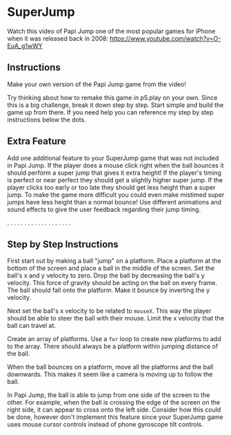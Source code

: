 # SuperJump

Watch this video of Papi Jump one of the most popular games for iPhone when it was released back in 2008:
https://www.youtube.com/watch?v=O-EuA_g1wWY

## Instructions

Make your own version of the Papi Jump game from the video!

Try thinking about how to remake this game in p5.play on your own. Since this is a big challenge, break it down step by step. Start simple and build the game up from there. If you need help you can reference my step by step instructions below the dots.

## Extra Feature

Add one additional feature to your SuperJump game that was not included in Papi Jump. If the player does a mouse click right when the ball bounces it should perform a super jump that gives it extra height! If the player's timing is perfect or near perfect they should get a slightly higher super jump. If the player clicks too early or too late they should get less height than a super jump. To make the game more difficult you could even make mistimed super jumps have less height than a normal bounce! Use different animations and sound effects to give the user feedback regarding their jump timing.

.
.
.
.
.
.
.
.
.
.
.
.
.
.
.
.
.
.
.

## Step by Step Instructions

First start out by making a ball "jump" on a platform. Place a platform at the bottom of the screen and place a ball in the middle of the screen. Set the ball's x and y velocity to zero. Drop the ball by decreasing the ball's y velocity. This force of gravity should be acting on the ball on every frame. The ball should fall onto the platform. Make it bounce by inverting the y velocity.

Next set the ball's x velocity to be related to `mouseX`. This way the player should be able to steer the ball with their mouse. Limit the x velocity that the ball can travel at.

Create an array of platforms. Use a `for` loop to create new platforms to add to the array. There should always be a platform within jumping distance of the ball.

When the ball bounces on a platform, move all the platforms and the ball downwards. This makes it seem like a camera is moving up to follow the ball.

In Papi Jump, the ball is able to jump from one side of the screen to the other. For example, when the ball is crossing the edge of the screen on the right side, it can appear to cross onto the left side. Consider how this could be done, however don't implement this feature since your SuperJump game uses mouse cursor controls instead of phone gyroscope tilt controls.
